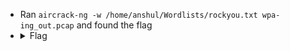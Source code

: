 - Ran `aircrack-ng -w /home/anshul/Wordlists/rockyou.txt wpa-ing_out.pcap` and found the flag
- <details> 
  <summary>Flag</summary>
   picoCTF{mickeymouse}
  </details>
